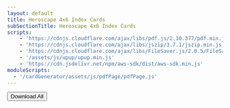 ```yaml
---
layout: default
title: Heroscape 4x6 Index Cards
subSectionTitle: Heroscape 4x6 Index Cards
scripts: 
    - 'https://cdnjs.cloudflare.com/ajax/libs/pdf.js/2.10.377/pdf.min.js'
    - 'https://cdnjs.cloudflare.com/ajax/libs/jszip/3.7.1/jszip.min.js'
    - 'https://cdnjs.cloudflare.com/ajax/libs/FileSaver.js/2.0.5/FileSaver.min.js'
    - '/assets/js/upup/upup.min.js'
    - 'https://cdn.jsdelivr.net/npm/aws-sdk/dist/aws-sdk.min.js'
moduleScripts:
  - '/cardGenerator/assets/js/pdfPage/pdfPage.js'
---
```

<input id="cardType" type="hidden" value="4x6_Army_Card" />
<button id="download-all">Download All<span class="spinner" id="spinner"></span></button>
<div class="container">
  <div class="row" id="pdf-gallery">
      <!-- Thumbnails will be dynamically added here -->
  </div>
</div>